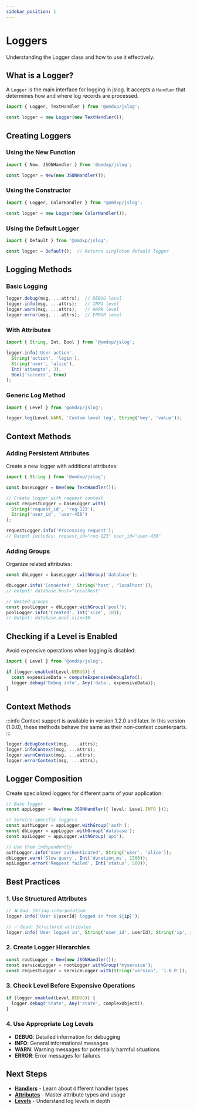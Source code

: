 ```yaml
---
sidebar_position: 1
---
```


# Loggers

Understanding the Logger class and how to use it effectively.

## What is a Logger?

A `Logger` is the main interface for logging in jslog. It accepts a `Handler` that determines how and where log records are processed.

```typescript
import { Logger, TextHandler } from '@omdxp/jslog';

const logger = new Logger(new TextHandler());
```

## Creating Loggers

### Using the New Function

```typescript
import { New, JSONHandler } from '@omdxp/jslog';

const logger = New(new JSONHandler());
```

### Using the Constructor

```typescript
import { Logger, ColorHandler } from '@omdxp/jslog';

const logger = new Logger(new ColorHandler());
```

### Using the Default Logger

```typescript
import { Default } from '@omdxp/jslog';

const logger = Default();  // Returns singleton default logger
```

## Logging Methods

### Basic Logging

```typescript
logger.debug(msg, ...attrs);  // DEBUG level
logger.info(msg, ...attrs);   // INFO level
logger.warn(msg, ...attrs);   // WARN level
logger.error(msg, ...attrs);  // ERROR level
```

### With Attributes

```typescript
import { String, Int, Bool } from '@omdxp/jslog';

logger.info('User action',
  String('action', 'login'),
  String('user', 'alice'),
  Int('attempts', 3),
  Bool('success', true)
);
```

### Generic Log Method

```typescript
import { Level } from '@omdxp/jslog';

logger.log(Level.WARN, 'Custom level log', String('key', 'value'));
```

## Context Methods

### Adding Persistent Attributes

Create a new logger with additional attributes:

```typescript
import { String } from '@omdxp/jslog';

const baseLogger = New(new TextHandler());

// Create logger with request context
const requestLogger = baseLogger.with(
  String('request_id', 'req-123'),
  String('user_id', 'user-456')
);

requestLogger.info('Processing request');
// Output includes: request_id="req-123" user_id="user-456"
```

### Adding Groups

Organize related attributes:

```typescript
const dbLogger = baseLogger.withGroup('database');

dbLogger.info('Connected', String('host', 'localhost'));
// Output: database.host="localhost"

// Nested groups
const poolLogger = dbLogger.withGroup('pool');
poolLogger.info('Created', Int('size', 10));
// Output: database.pool.size=10
```

## Checking if a Level is Enabled

Avoid expensive operations when logging is disabled:

```typescript
import { Level } from '@omdxp/jslog';

if (logger.enabled(Level.DEBUG)) {
  const expensiveData = computeExpensiveDebugInfo();
  logger.debug('Debug info', Any('data', expensiveData));
}
```

## Context Methods

:::info
Context support is available in version 1.2.0 and later. In this version (1.0.0), these methods behave the same as their non-context counterparts.
:::

```typescript
logger.debugContext(msg, ...attrs);
logger.infoContext(msg, ...attrs);
logger.warnContext(msg, ...attrs);
logger.errorContext(msg, ...attrs);
```

## Logger Composition

Create specialized loggers for different parts of your application:

```typescript
// Base logger
const appLogger = New(new JSONHandler({ level: Level.INFO }));

// Service-specific loggers
const authLogger = appLogger.withGroup('auth');
const dbLogger = appLogger.withGroup('database');
const apiLogger = appLogger.withGroup('api');

// Use them independently
authLogger.info('User authenticated', String('user', 'alice'));
dbLogger.warn('Slow query', Int('duration_ms', 1500));
apiLogger.error('Request failed', Int('status', 500));
```

## Best Practices

### 1. Use Structured Attributes

```typescript
// ❌ Bad: String interpolation
logger.info(`User ${userId} logged in from ${ip}`);

// ✅ Good: Structured attributes
logger.info('User logged in', String('user_id', userId), String('ip', ip));
```

### 2. Create Logger Hierarchies

```typescript
const rootLogger = New(new JSONHandler());
const serviceLogger = rootLogger.withGroup('myservice');
const requestLogger = serviceLogger.with(String('version', '1.0.0'));
```

### 3. Check Level Before Expensive Operations

```typescript
if (logger.enabled(Level.DEBUG)) {
  logger.debug('State', Any('state', complexObject));
}
```

### 4. Use Appropriate Log Levels

- **DEBUG**: Detailed information for debugging
- **INFO**: General informational messages
- **WARN**: Warning messages for potentially harmful situations
- **ERROR**: Error messages for failures

## Next Steps

- **[Handlers](./handlers)** - Learn about different handler types
- **[Attributes](./attributes)** - Master attribute types and usage
- **[Levels](./levels)** - Understand log levels in depth
